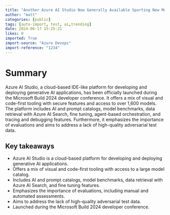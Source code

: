 ```yaml
---
title: "Another Azure AI Studio Now Generally Available Sporting New Models Both Big and Small "
author: "matt"
categories: [public]
tags: [auto-import, test, ai,trending]
date: 2024-06-17 15:25:21
likes: 0
imported: True 
import-source: "Azure Devops"
import-reference: "1234"
---
```


# Summary
 
Azure AI Studio, a cloud-based IDE-like platform for developing and deploying generative AI applications, has been officially launched during the Microsoft Build 2024 developer conference. It offers a mix of visual and code-first tooling with secure features and access to over 1,600 models. The platform includes AI and prompt catalogs, model benchmarks, data retrieval with Azure AI Search, fine tuning, agent-based orchestration, and tracing and debugging features. Furthermore, it emphasizes the importance of evaluations and aims to address a lack of high-quality adversarial test data.
 
## Key takeaways
 
- Azure AI Studio is a cloud-based platform for developing and deploying generative AI applications.
- Offers a mix of visual and code-first tooling with access to a large model catalog.
- Includes AI and prompt catalogs, model benchmarks, data retrieval with Azure AI Search, and fine tuning features.
- Emphasizes the importance of evaluations, including manual and automated assessments.
- Aims to address the lack of high-quality adversarial test data.
- Launched during the Microsoft Build 2024 developer conference.